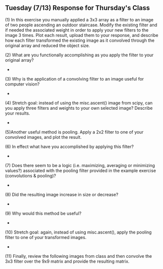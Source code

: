 ## Tuesday (7/13) Response for Thursday's Class

(1) In this exercise you manually applied a 3x3 array as a filter to an image of two people ascending an 
outdoor staircase. Modify the existing filter and if needed the associated weight in order to apply your new 
filters to the image 3 times. Plot each result, upload them to your response, and describe how each filter 
transformed the existing image as it convolved through the original array and reduced the object size. 


(2) What are you functionally accomplishing as you apply the filter to your original array? 

- 

(3) Why is the application of a convolving filter to an image useful for computer vision? 

- 

(4) Stretch goal: instead of using the misc.ascent() image from scipy, can you apply three filters and weights to your 
own selected image? Describe your results.

- 

(5)Another useful method is pooling. Apply a 2x2 filter to one of your convolved images, and plot the result. 


(6) In effect what have you accomplished by applying this filter? 

- 

(7) Does there seem to be a logic (i.e. maximizing, averaging or minimizing values?) 
associated with the pooling filter provided in the example exercise (convolutions & pooling)? 

- 

(8) Did the resulting image increase in size or decrease? 

- 

(9) Why would this method be useful? 

- 

(10) Stretch goal: again, instead of using misc.ascent(), apply the pooling filter to one of your transformed images.

- 

(11) Finally, review the following images from class and then convolve the 3x3 filter over the 9x9 
matrix and provide the resulting matrix.
